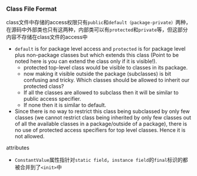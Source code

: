 ### Class File Format
class文件中存储的access权限只有`public`和`default（package-private）`两种，在源码中外部类也只有这两种，内部类可以有`protected`和`private`等，但这部分内容不存储在class文件的access中
- `default` is for package level access and `protected` is for package level plus non-package classes but which extends this class (Point to be noted here is you can extend the class only if it is visible!).
    - protected top-level class would be visible to classes in its package.
    - now making it visible outside the package (subclasses) is bit confusing and tricky. Which classes should be allowed to inherit our protected class?
    - If all the classes are allowed to subclass then it will be similar to public access specifier.
    - If none then it is similar to default.
- Since there is no way to restrict this class being subclassed by only few classes (we cannot restrict class being inherited by only few classes out of all the available classes in a package/outside of a package), there is no use of protected access specifiers for top level classes. Hence it is not allowed.

attributes
- `ConstantValue`属性指针对`static field`，`instance field`的`final`标识的都被合并到了`<init>`中

